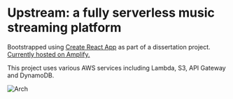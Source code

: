 # Upstream: a fully serverless music streaming platform

Bootstrapped using [Create React App](https://github.com/facebook/create-react-app) as part of a dissertation project. [Currently hosted on Amplify.](https://master.d1zlil0d9vniei.amplifyapp.com/library)

This project uses various AWS services including Lambda, S3, API Gateway and DynamoDB.

![Arch](https://github.com/rafzoio/upstream/assets/115407198/0929d470-3c73-4a14-9203-f52065115201)

